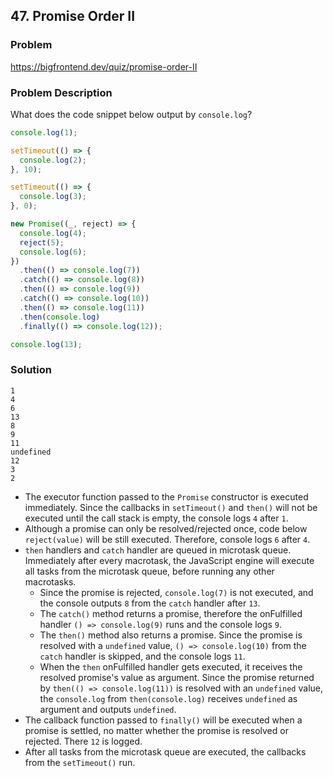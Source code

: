 ## 47. Promise Order II

### Problem

https://bigfrontend.dev/quiz/promise-order-II

### Problem Description

What does the code snippet below output by `console.log`?

```js
console.log(1);

setTimeout(() => {
  console.log(2);
}, 10);

setTimeout(() => {
  console.log(3);
}, 0);

new Promise((_, reject) => {
  console.log(4);
  reject(5);
  console.log(6);
})
  .then(() => console.log(7))
  .catch(() => console.log(8))
  .then(() => console.log(9))
  .catch(() => console.log(10))
  .then(() => console.log(11))
  .then(console.log)
  .finally(() => console.log(12));

console.log(13);
```

### Solution

```
1
4
6
13
8
9
11
undefined
12
3
2
```

- The executor function passed to the `Promise` constructor is executed immediately. Since the callbacks in `setTimeout()` and `then()` will not be executed until the call stack is empty, the console logs `4` after `1`.
- Although a promise can only be resolved/rejected once, code below `reject(value)` will be still executed. Therefore, console logs `6` after `4`.
- `then` handlers and `catch` handler are queued in microtask queue. Immediately after every macrotask, the JavaScript engine will execute all tasks from the microtask queue, before running any other macrotasks.
  - Since the promise is rejected, `console.log(7)` is not executed, and the console outputs `8` from the `catch` handler after `13`.
  - The `catch()` method returns a promise, therefore the onFulfilled handler `() => console.log(9)` runs and the console logs `9`.
  - The `then()` method also returns a promise. Since the promise is resolved with a `undefined` value, `() => console.log(10)` from the `catch` handler is skipped, and the console logs `11`.
  - When the `then` onFulfilled handler gets executed, it receives the resolved promise's value as argument. Since the promise returned by `then(() => console.log(11))` is resolved with an `undefined` value, the `console.log` from `then(console.log)` receives `undefined` as argument and outputs `undefined`.
- The callback function passed to `finally()` will be executed when a promise is settled, no matter whether the promise is resolved or rejected. There `12` is logged.
- After all tasks from the microtask queue are executed, the callbacks from the `setTimeout()` run.
